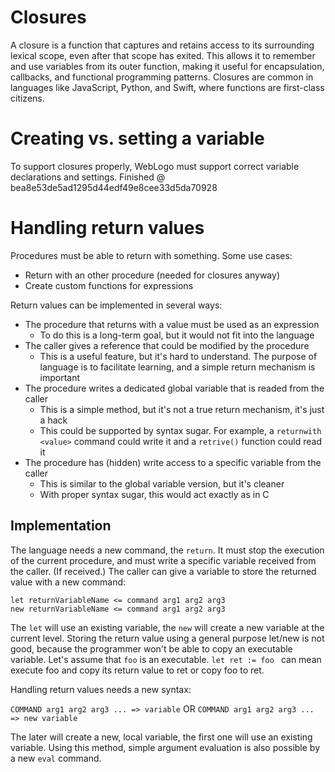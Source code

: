 # Closures

A closure is a function that captures and retains access to its surrounding lexical scope, even after that scope has exited. This allows it to remember and use variables from its outer function, making it useful for encapsulation, callbacks, and functional programming patterns. Closures are common in languages like JavaScript, Python, and Swift, where functions are first-class citizens.

# Creating vs. setting a variable

To support closures properly, WebLogo must support correct variable declarations and settings.
Finished @ bea8e53de5ad1295d44edf49e8cee33d5da70928

# Handling return values

Procedures must be able to return with something. Some use cases:
* Return with an other procedure (needed for closures anyway)
* Create custom functions for expressions

Return values can be implemented in several ways:
* The procedure that returns with a value must be used as an expression
    * To do this is a long-term goal, but it would not fit into the language
* The caller gives a reference that could be modified by the procedure
    * This is a useful feature, but it's hard to understand. The purpose of language is to facilitate learning, and a simple return mechanism is important
* The procedure writes a dedicated global variable that is readed from the caller
    * This is a simple method, but it's not a true return mechanism, it's just a hack
    * This could be supported by syntax sugar. For example, a `returnwith <value>` command could write it and a `retrive()` function could read it 
* The procedure has (hidden) write access to a specific variable from the caller
    * This is similar to the global variable version, but it's cleaner
    * With proper syntax sugar, this would act exactly as in C

## Implementation

The language needs a new command, the `return`. It must stop the execution of the current procedure, and must write a specific variable received from the caller. (If received.)
The caller can give a variable to store the returned value with a new command: 
```
let returnVariableName <= command arg1 arg2 arg3
new returnVariableName <= command arg1 arg2 arg3
```

The `let` will use an existing variable, the `new` will create a new variable at the current level.
Storing the return value using a general purpose let/new is not good, because the programmer won't be able to copy an executable variable.
Let's assume that `foo` is an executable.
`let ret := foo ` can mean execute foo and copy its return value to ret or copy foo to ret.

Handling return values needs a new syntax:

`COMMAND arg1 arg2 arg3 ... => variable`
OR
`COMMAND arg1 arg2 arg3 ... => new variable`

The later will create a new, local variable, the first one will use an existing variable.
Using this method, simple argument evaluation is also possible by a new `eval` command.
